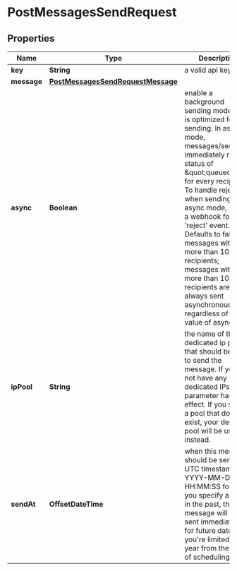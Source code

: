 

# PostMessagesSendRequest


## Properties

| Name | Type | Description | Notes |
|------------ | ------------- | ------------- | -------------|
|**key** | **String** | a valid api key |  |
|**message** | [**PostMessagesSendRequestMessage**](PostMessagesSendRequestMessage.md) |  |  |
|**async** | **Boolean** | enable a background sending mode that is optimized for bulk sending. In async mode, messages/send will immediately return a status of \&quot;queued\&quot; for every recipient. To handle rejections when sending in async mode, set up a webhook for the &#39;reject&#39; event. Defaults to false for messages with no more than 10 recipients; messages with more than 10 recipients are always sent asynchronously, regardless of the value of async. |  [optional] |
|**ipPool** | **String** | the name of the dedicated ip pool that should be used to send the message. If you do not have any dedicated IPs, this parameter has no effect. If you specify a pool that does not exist, your default pool will be used instead. |  [optional] |
|**sendAt** | **OffsetDateTime** | when this message should be sent as a UTC timestamp in YYYY-MM-DD HH:MM:SS format. If you specify a time in the past, the message will be sent immediately; for future dates, you&#39;re limited to one year from the date of scheduling. |  [optional] |



